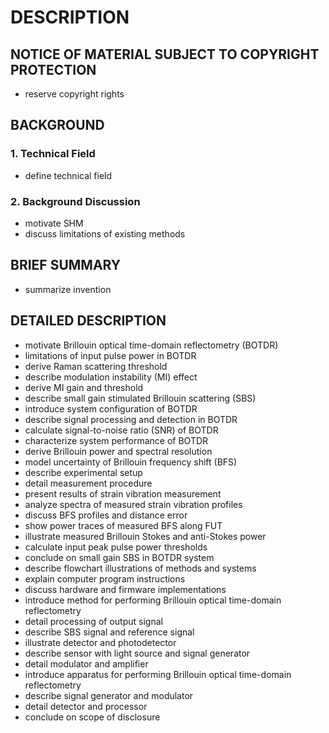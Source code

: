 # DESCRIPTION

## NOTICE OF MATERIAL SUBJECT TO COPYRIGHT PROTECTION

- reserve copyright rights

## BACKGROUND

### 1. Technical Field

- define technical field

### 2. Background Discussion

- motivate SHM
- discuss limitations of existing methods

## BRIEF SUMMARY

- summarize invention

## DETAILED DESCRIPTION

- motivate Brillouin optical time-domain reflectometry (BOTDR)
- limitations of input pulse power in BOTDR
- derive Raman scattering threshold
- describe modulation instability (MI) effect
- derive MI gain and threshold
- describe small gain stimulated Brillouin scattering (SBS)
- introduce system configuration of BOTDR
- describe signal processing and detection in BOTDR
- calculate signal-to-noise ratio (SNR) of BOTDR
- characterize system performance of BOTDR
- derive Brillouin power and spectral resolution
- model uncertainty of Brillouin frequency shift (BFS)
- describe experimental setup
- detail measurement procedure
- present results of strain vibration measurement
- analyze spectra of measured strain vibration profiles
- discuss BFS profiles and distance error
- show power traces of measured BFS along FUT
- illustrate measured Brillouin Stokes and anti-Stokes power
- calculate input peak pulse power thresholds
- conclude on small gain SBS in BOTDR system
- describe flowchart illustrations of methods and systems
- explain computer program instructions
- discuss hardware and firmware implementations
- introduce method for performing Brillouin optical time-domain reflectometry
- detail processing of output signal
- describe SBS signal and reference signal
- illustrate detector and photodetector
- describe sensor with light source and signal generator
- detail modulator and amplifier
- introduce apparatus for performing Brillouin optical time-domain reflectometry
- describe signal generator and modulator
- detail detector and processor
- conclude on scope of disclosure

